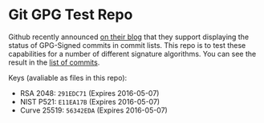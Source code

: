 # Git GPG Test Repo

Github recently announced [on their blog](https://github.com/blog/2144-gpg-signature-verification)
that they support displaying the status of GPG-Signed commits in commit lists.
This repo is to test these capabilities for a number of different signature
algorithms. You can see the result in the
[list of commits](https://github.com/samlanning/github-sig-test/commits/master).

Keys (avaliable as files in this repo):

* RSA 2048: `291EDC71` (Expires 2016-05-07)
* NIST P521: `E11EA17B` (Expires 2016-05-07)
* Curve 25519: `56342EDA` (Expires 2016-05-07)
